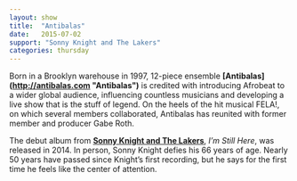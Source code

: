 ```yaml
---
layout: show
title:  "Antibalas"
date:   2015-07-02
support: "Sonny Knight and The Lakers"
categories: thursday
---
```


Born in a Brooklyn warehouse in 1997, 12-piece ensemble **[Antibalas] (http://antibalas.com "Antibalas")** is credited with introducing Afrobeat to a wider global audience, influencing countless musicians and developing a live show that is the stuff of legend. On the heels of the hit musical FELA!, on which several members collaborated, Antibalas has reunited with former member and producer Gabe Roth.

The debut album from **[Sonny Knight and The Lakers](http://sonnyknight.com "Sonny Knight and The Lakers")**, *I’m Still Here*, was released in 2014. In person, Sonny Knight defies his 66 years of age. Nearly 50 years have passed since Knight’s first recording, but he says for the first time he feels like the center of attention.